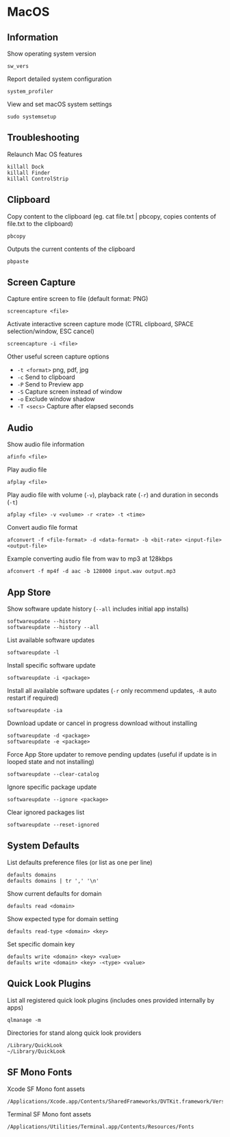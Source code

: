 # MacOS

## Information

Show operating system version

    sw_vers

Report detailed system configuration

    system_profiler

View and set macOS system settings

    sudo systemsetup

## Troubleshooting

Relaunch Mac OS features

    killall Dock
    killall Finder
    killall ControlStrip

## Clipboard

Copy content to the clipboard (eg. cat file.txt | pbcopy, copies contents of file.txt to the clipboard)

    pbcopy

Outputs the current contents of the clipboard

    pbpaste

## Screen Capture

Capture entire screen to file (default format: PNG)

    screencapture <file>

Activate interactive screen capture mode (CTRL clipboard, SPACE selection/window, ESC cancel)

    screencapture -i <file>

Other useful screen capture options

- `-t <format>` png, pdf, jpg
- `-c` Send to clipboard
- `-P` Send to Preview app
- `-S` Capture screen instead of window
- `-o` Exclude window shadow
- `-T <secs>` Capture after elapsed seconds

## Audio

Show audio file information

    afinfo <file>

Play audio file

    afplay <file>

Play audio file with volume (`-v`), playback rate (`-r`) and duration in seconds (`-t`)

    afplay <file> -v <volume> -r <rate> -t <time>

Convert audio file format

    afconvert -f <file-format> -d <data-format> -b <bit-rate> <input-file> <output-file>

Example converting audio file from wav to mp3 at 128kbps

    afconvert -f mp4f -d aac -b 128000 input.wav output.mp3

## App Store

Show software update history (`--all` includes initial app installs)

    softwareupdate --history
    softwareupdate --history --all

List available software updates

    softwareupdate -l

Install specific software update

    softwareupdate -i <package>

Install all available software updates (`-r` only recommend updates, `-R` auto restart if required)

    softwareupdate -ia

Download update or cancel in progress download without installing

    softwareupdate -d <package>
    softwareupdate -e <package>

Force App Store updater to remove pending updates (useful if update is in looped state and not installing)

    softwareupdate --clear-catalog

Ignore specific package update

    softwareupdate --ignore <package>

Clear ignored packages list

    softwareupdate --reset-ignored

## System Defaults

List defaults preference files (or list as one per line)

    defaults domains
    defaults domains | tr ',' '\n'

Show current defaults for domain

    defaults read <domain>

Show expected type for domain setting

    defaults read-type <domain> <key>

Set specific domain key

    defaults write <domain> <key> <value>
    defaults write <domain> <key> -<type> <value>

## Quick Look Plugins

List all registered quick look plugins (includes ones provided internally by apps)

    qlmanage -m

Directories for stand along quick look providers

    /Library/QuickLook
    ~/Library/QuickLook

## SF Mono Fonts

Xcode SF Mono font assets

    /Applications/Xcode.app/Contents/SharedFrameworks/DVTKit.framework/Versions/A/Resources/Fonts/

Terminal SF Mono font assets

    /Applications/Utilities/Terminal.app/Contents/Resources/Fonts
